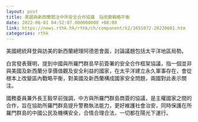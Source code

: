 ```yaml
---
layout: post
title: 美國與新西蘭關注中所安全合作協議　指改變戰略平衡
date: 2022-06-01 04:52:07.000000000 +08:00
link: https://news.rthk.hk/rthk/ch/component/k2/1651072-20220601.htm
categories: rthk
---
```


美國總統拜登與訪美的新西蘭總理阿德恩會面，討論議題包括太平洋地區局勢。

白宮發表聲明，提到中國與所羅門群島早前簽署的安全合作框架協議，指一個並非與美國及新西蘭分享價值觀及安全利益的國家，在太平洋建立永久軍事存在，會從根本上改變區內戰略平衡，對美國及新西蘭構成國家安全問題，兩國對此表示關注。

國務委員兼外長王毅早前強調，中方與所羅門群島商簽的協議，是主權國家之間的合作，旨在協助所羅門群島提升警務執法能力，更好維護社會治安，同時保護在所羅門群島的中國公民及機構安全，合情合理合法，一切都在陽光下運行。
